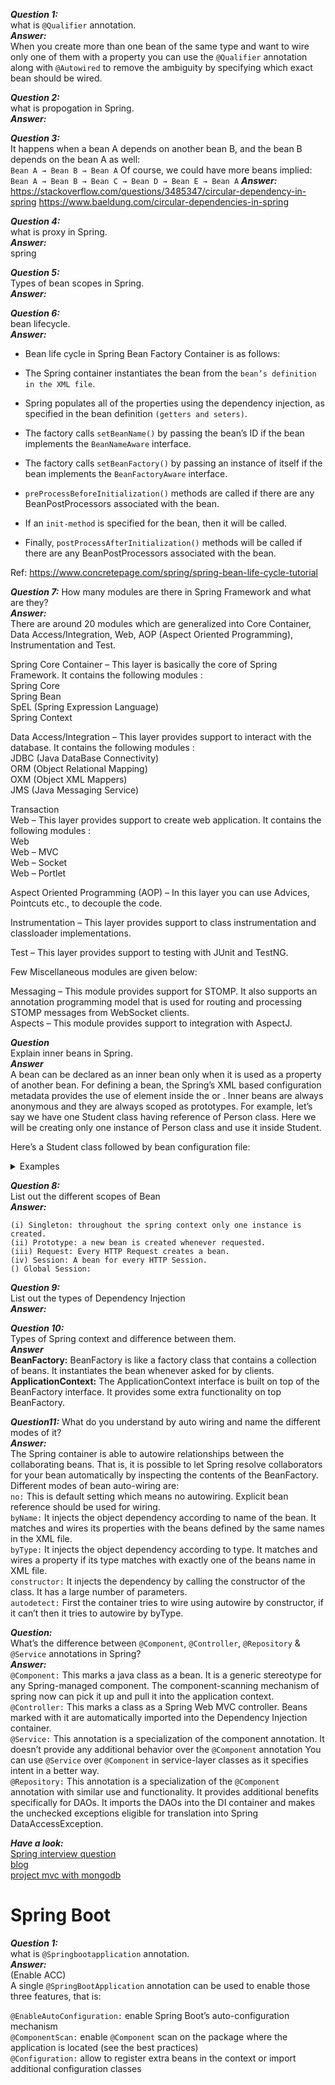 ***Question 1:***  
what is `@Qualifier` annotation.  
***Answer:***  
When you create more than one bean of the same type and want to wire only one of them with a property  you can use the `@Qualifier` annotation along with `@Autowired` to remove the ambiguity by specifying which exact bean should be wired.  

***Question 2:***  
what is propogation in Spring.  
***Answer:***  

***Question 3:***  
It happens when a bean A depends on another bean B, and the bean B depends on the bean A as well:  
`Bean A → Bean B → Bean A`
Of course, we could have more beans implied:  
`Bean A → Bean B → Bean C → Bean D → Bean E → Bean A`
***Answer:***  
https://stackoverflow.com/questions/3485347/circular-dependency-in-spring
https://www.baeldung.com/circular-dependencies-in-spring


***Question 4:***  
what is proxy in Spring.  
***Answer:***  
spring


***Question 5:***  
Types of bean scopes in Spring.  
***Answer:***  



***Question 6:***  
bean lifecycle.  
***Answer:***  
 * Bean life cycle in Spring Bean Factory Container is as follows:

 * The Spring container instantiates the bean from the `bean’s definition in the XML file`.  

 * Spring populates all of the properties using the dependency injection, as specified in the bean definition `(getters and seters)`.  

 * The factory calls `setBeanName()` by passing the bean’s ID if the bean implements the `BeanNameAware` interface.  

 * The factory calls `setBeanFactory()` by passing an instance of itself if the bean implements the `BeanFactoryAware` interface.  

 * `preProcessBeforeInitialization()` methods are called if there are any BeanPostProcessors associated with the bean.  

 * If an `init-method` is specified for the bean, then it will be called.  

 * Finally, `postProcessAfterInitialization()` methods will be called if there are any BeanPostProcessors associated with the bean.  

Ref: 
https://www.concretepage.com/spring/spring-bean-life-cycle-tutorial


***Question 7:***
How many modules are there in Spring Framework and what are they?  
***Answer:***  
There are around 20 modules which are generalized into Core Container, Data Access/Integration, Web, AOP (Aspect Oriented Programming), Instrumentation and Test.  

Spring Core Container – This layer is basically the core of Spring Framework. It contains the following modules :  
Spring Core  
Spring Bean  
SpEL (Spring Expression Language)  
Spring Context  
  
Data Access/Integration – This layer provides support to interact with the database. It contains the following modules :  
JDBC (Java DataBase Connectivity)  
ORM (Object Relational Mapping)  
OXM (Object XML Mappers)  
JMS (Java Messaging Service)  
  
Transaction  
Web – This layer provides support to create web application. It contains the following modules :  
Web  
Web – MVC  
Web – Socket  
Web – Portlet  
  
Aspect Oriented Programming (AOP) – In this layer you can use Advices, Pointcuts etc., to decouple the code.  
  
Instrumentation – This layer provides support to class instrumentation and classloader implementations.  
  
Test – This layer provides support to testing with JUnit and TestNG.  
  
Few Miscellaneous modules are given below:  

Messaging – This module provides support for STOMP. It also supports an annotation programming model that is used for routing and processing STOMP messages from WebSocket clients.  
Aspects – This module provides support to integration with AspectJ.  
  
***Question***  
Explain inner beans in Spring.  
***Answer***  
A bean can be declared as an inner bean only when it is used as a property of another bean. For defining a bean, the Spring’s XML based configuration metadata provides the use of <bean> element inside the <property> or <constructor-arg>. Inner beans are always anonymous and they are always scoped as prototypes. For example, let’s say we have one Student class having reference of Person class. Here we will be creating only one instance of Person class and use it inside Student.  
  
Here’s a Student class followed by bean configuration file:

<details>
<summary>Examples</summary>

Student.java

``` java
public class Student
{
private Person person;
//Setters and Getters
}
public class Person
{
private String name;
private String address;
//Setters and Getters
}
```

studentbean.xml  

```
<bean id=“StudentBean" class="com.edureka.Student">
<property name="person">
<!--This is inner bean -->
<bean class="com.edureka.Person">
<property name="name" value=“Scott"></property>
<property name="address" value=“Bangalore"></property>
</bean>
</property>
</bean>  
```
</details>



***Question 8:***  
List out the different scopes of Bean  
***Answer:***  
```
(i) Singleton: throughout the spring context only one instance is created.
(ii) Prototype: a new bean is created whenever requested.
(iii) Request: Every HTTP Request creates a bean.
(iv) Session: A bean for every HTTP Session.  
() Global Session: 
```

***Question 9:***  
List out the types of Dependency Injection  
***Answer:***  


***Question 10:***  
Types of Spring context and difference between them.   
***Answer***  
**BeanFactory:** BeanFactory is like a factory class that contains a collection of beans. It instantiates the bean whenever asked for by clients.  
**ApplicationContext:** The ApplicationContext interface is built on top of the BeanFactory interface. It provides some extra functionality on top BeanFactory.   

***Question11:*** 
What do you understand by auto wiring and name the different modes of it?  
***Answer:***  
The Spring container is able to autowire relationships between the collaborating beans. That is, it is possible to let Spring resolve collaborators for your bean automatically by inspecting the contents of the BeanFactory.  
Different modes of bean auto-wiring are:  
`no:` This is default setting which means no autowiring. Explicit bean reference should be used for wiring.  
`byName:` It injects the object dependency according to name of the bean. It matches and wires its properties with the beans defined by the same names in the XML file.  
`byType:` It injects the object dependency according to type. It matches and wires a property if its type matches with exactly one of the beans name in XML file.  
`constructor:` It injects the dependency by calling the constructor of the class. It has a large number of parameters.  
`autodetect:` First the container tries to wire using autowire by constructor, if it can’t then it tries to autowire by byType.  
  
***Question:***  
What’s the difference between `@Component`, `@Controller`, `@Repository` & `@Service` annotations in Spring?  
***Answer:***  
`@Component:` This marks a java class as a bean. It is a generic stereotype for any Spring-managed component. The component-scanning mechanism of spring now can pick it up and pull it into the application context.  
`@Controller:` This marks a class as a Spring Web MVC controller. Beans marked with it are automatically imported into the Dependency Injection container.  
`@Service:` This annotation is a specialization of the component annotation. It doesn’t provide any additional behavior over the `@Component` annotation You can use `@Service` over `@Component` in service-layer classes as it specifies intent in a better way.  
`@Repository:` This annotation is a specialization of the `@Component` annotation with similar use and functionality. It provides additional benefits specifically for DAOs. It imports the DAOs into the DI container and makes the unchecked exceptions eligible for translation into Spring DataAccessException.  
  
  
***Have a look:***   
[Spring interview question](https://www.edureka.co/blog/interview-questions/spring-interview-questions/)  
[blog](https://github.com/PiyushMittl/spring-framework-bloglinks)    
[project mvc with mongodb](https://github.com/PiyushMittl/SpringMVCwithMongoDB)  





# Spring Boot #
***Question 1:***  
what is `@Springbootapplication` annotation.  
***Answer:***   
(Enable ACC)  
A single `@SpringBootApplication` annotation can be used to enable those three features, that is:  
  
`@EnableAutoConfiguration:` enable Spring Boot’s auto-configuration mechanism  
`@ComponentScan:` enable `@Component` scan on the package where the application is located (see the best practices)  
`@Configuration:` allow to register extra beans in the context or import additional configuration classes   
  
